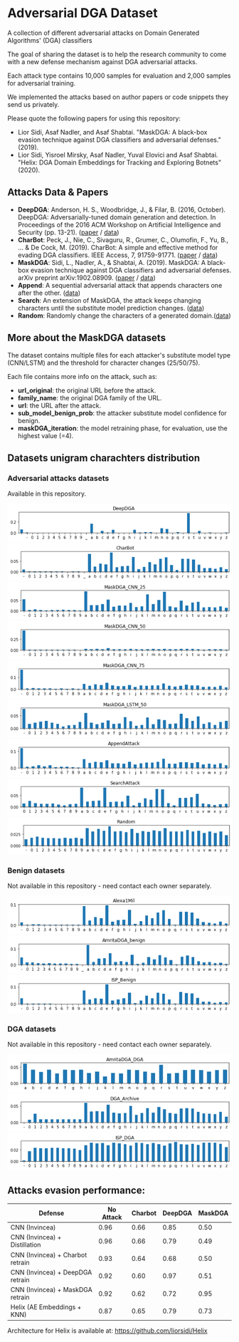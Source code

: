 # Adversarial DGA Dataset


A collection of different adversarial attacks on Domain Generated Algorithms' (DGA) classifiers

The goal of sharing the dataset is to help the research community to come with a new defense mechanism against DGA adversarial attacks.

Each attack type contains 10,000 samples for evaluation and 2,000 samples for adversarial training.

We implemented the attacks based on author papers or code snippets they send us privately.

Please quote the following papers for using this repository:
- Lior Sidi, Asaf Nadler, and Asaf Shabtai. "MaskDGA: A black-box evasion technique against DGA classifiers and adversarial defenses."(2019).
- Lior Sidi, Yisroel Mirsky, Asaf Nadler, Yuval Elovici and Asaf Shabtai. "Helix: DGA Domain Embeddings for Tracking and Exploring Botnets" (2020).

## Attacks Data & Papers
- **DeepDGA**: Anderson, H. S., Woodbridge, J., & Filar, B. (2016, October). DeepDGA: Adversarially-tuned domain generation and detection. In Proceedings of the 2016 ACM Workshop on Artificial Intelligence and Security (pp. 13-21). ([paper](https://arxiv.org/abs/1610.01969)  / [data](https://github.com/liorsidi/Adversarial-DGA-Datasets/tree/master/DeepDGA))
- **CharBot**: Peck, J., Nie, C., Sivaguru, R., Grumer, C., Olumofin, F., Yu, B., ... & De Cock, M. (2019). CharBot: A simple and effective method for evading DGA classifiers. IEEE Access, 7, 91759-91771. ([paper](https://arxiv.org/abs/1905.01078) / [data](https://github.com/liorsidi/Adversarial-DGA-Datasets/tree/master/CharBot))
- **MaskDGA**: Sidi, L., Nadler, A., & Shabtai, A. (2019). MaskDGA: A black-box evasion technique against DGA classifiers and adversarial defenses. arXiv preprint arXiv:1902.08909. ([paper](https://arxiv.org/abs/1902.08909) / [data](https://github.com/liorsidi/Adversarial-DGA-Datasets/tree/master/MaskDGA))
- **Append**: A sequential adversarial attack that appends characters one after the other. ([data](https://github.com/liorsidi/Adversarial-DGA-Datasets/tree/master/AppendAttack))
- **Search**: An extension of MaskDGA, the attack keeps changing characters until the substitute model prediction changes. ([data](https://github.com/liorsidi/Adversarial-DGA-Datasets/tree/master/SearchAttack))
- **Random**: Randomly change the characters of a generated domain.([data](https://github.com/liorsidi/Adversarial-DGA-Datasets/tree/master/RandomAttack))


## More about the MaskDGA datasets
The dataset contains multiple files for each attacker's substitute model type (CNN/LSTM) and the threshold for character changes (25/50/75).

Each file contains more info on the attack, such as: 
- **url_original**: the original URL before the attack.
- **family_name**: the original DGA family of the URL.
- **url**: the URL after the attack.
- **sub_model_benign_prob**: the attacker substitute model confidence for benign.
- **maskDGA_iteration**: the model retraining phase, for evaluation, use the highest value (=4).






## Datasets unigram charachters distribution

### Adversarial attacks datasets
Available in this repository.

![DeepDGA](https://github.com/liorsidi/Adversarial-DGA-Datasets/blob/master/unigrams_distribution/DeepDGA.png)
![CharBot](https://github.com/liorsidi/Adversarial-DGA-Datasets/blob/master/unigrams_distribution/CharBot.png)
![MaskDGA_CNN_25](https://github.com/liorsidi/Adversarial-DGA-Datasets/blob/master/unigrams_distribution/MaskDGA_CNN_25.png)
![MaskDGA_CNN_50](https://github.com/liorsidi/Adversarial-DGA-Datasets/blob/master/unigrams_distribution/MaskDGA_CNN_50.png)
![MaskDGA_CNN_75](https://github.com/liorsidi/Adversarial-DGA-Datasets/blob/master/unigrams_distribution/MaskDGA_CNN_75.png)
![MaskDGA_LSTM_50](https://github.com/liorsidi/Adversarial-DGA-Datasets/blob/master/unigrams_distribution/MaskDGA_LSTM_50.png)
![AppendAttack](https://github.com/liorsidi/Adversarial-DGA-Datasets/blob/master/unigrams_distribution/AppendAttack.png)
![SearchAttack](https://github.com/liorsidi/Adversarial-DGA-Datasets/blob/master/unigrams_distribution/SearchAttack.png)
![Random](https://github.com/liorsidi/Adversarial-DGA-Datasets/blob/master/unigrams_distribution/Random.png)

### Benign datasets 
Not available in this repository - need contact each owner separately.

![Alexa1Mil](https://github.com/liorsidi/Adversarial-DGA-Datasets/blob/master/unigrams_distribution/Alexa1Mil.png)
![AmeritaDGA_benign](https://github.com/liorsidi/Adversarial-DGA-Datasets/blob/master/unigrams_distribution/AmeritaDGA_benign.png)
![ISP_Benign](https://github.com/liorsidi/Adversarial-DGA-Datasets/blob/master/unigrams_distribution/ISP_Benign.png)

### DGA datasets
Not available in this repository - need contact each owner separately.

![AmeritaDGA_DGA](https://github.com/liorsidi/Adversarial-DGA-Datasets/blob/master/unigrams_distribution/AmeritaDGA_DGA.png)
![DGA_Archive](https://github.com/liorsidi/Adversarial-DGA-Datasets/blob/master/unigrams_distribution/DGA_Archive.png)
![ISP_DGA](https://github.com/liorsidi/Adversarial-DGA-Datasets/blob/master/unigrams_distribution/ISP_DGA.png)

## Attacks evasion performance:

| Defense | No Attack | Charbot | DeepDGA | MaskDGA |
| ------ | ------ |------ |------ |------ |
| CNN (Invincea) |  0.96 | 0.66|0.85|0.50|
| CNN (Invincea) + Distillation |  0.96|0.66|0.79|0.49 |
| CNN (Invincea) + Charbot retrain |  0.93|0.64|0.68|0.50|
| CNN (Invincea) + DeepDGA retrain | 0.92|0.60|0.97|0.51|
| CNN (Invincea) + MaskDGA retrain | 0.92|0.62|0.72|0.95|
| Helix (AE Embeddings + KNN) |  0.87|0.65|0.79|0.73|

Architecture for Helix is available at: https://github.com/liorsidi/Helix
